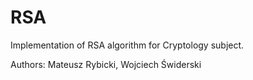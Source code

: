 # RSA
Implementation of RSA algorithm for Cryptology subject.

Authors: Mateusz Rybicki, Wojciech Świderski
